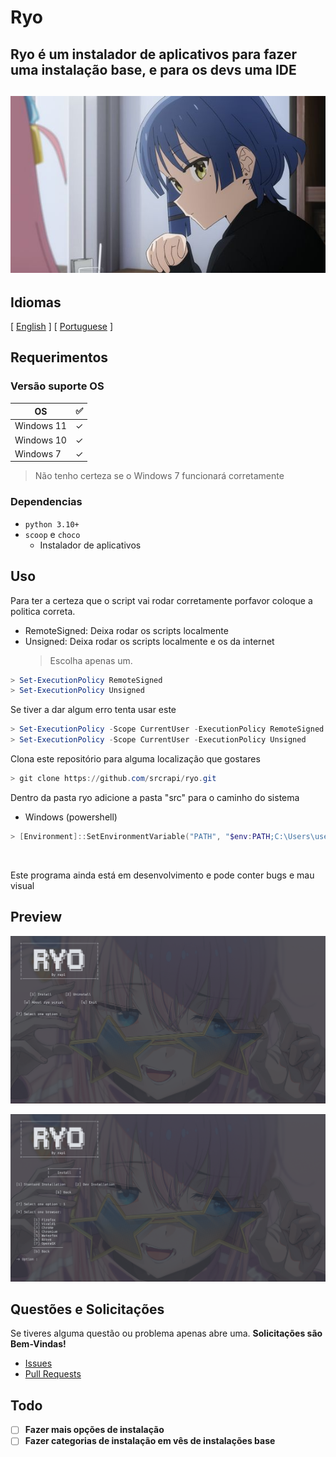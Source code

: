 <!-- Header -->

# Ryo

## Ryo é um instalador de aplicativos para fazer uma instalação base, e para os devs uma IDE

<h2 align="center">
    <img src="resources/ryo_image.jpg" alt="app-image">
</h2>

<!-- Information -->

## Idiomas

<p>[ <a href="README.md">English</a> ] [ <a href="README-PT.md">Portuguese</a> ]</p>

## Requerimentos

### Versão suporte OS

| OS         | ✅  |
| ---------- | --- |
| Windows 11 | ✓   |
| Windows 10 | ✓   |
| Windows 7  | ✓   |

> Não tenho certeza se o Windows 7 funcionará corretamente

### Dependencias

- `python 3.10+`
- `scoop` e `choco`
  - Instalador de aplicativos

<!-- Instructions -->

## Uso

<p>Para ter a certeza que o script vai rodar corretamente porfavor coloque a politica correta.</p>

- RemoteSigned: Deixa rodar os scripts localmente
- Unsigned: Deixa rodar os scripts localmente e os da internet
  > Escolha apenas um.

```powershell
> Set-ExecutionPolicy RemoteSigned
> Set-ExecutionPolicy Unsigned
```

Se tiver a dar algum erro tenta usar este

```powershell
> Set-ExecutionPolicy -Scope CurrentUser -ExecutionPolicy RemoteSigned
> Set-ExecutionPolicy -Scope CurrentUser -ExecutionPolicy Unsigned
```

Clona este repositório para alguma localização que gostares

```powershell
> git clone https://github.com/srcrapi/ryo.git
```

<p>Dentro da pasta ryo adicione a pasta "src" para o caminho do sistema</p>

- Windows (powershell)

```powershell
> [Environment]::SetEnvironmentVariable("PATH", "$env:PATH;C:\Users\user\path\to\your\folder\src\", [System.EnvironmentVariableTarget]::User)
```

<br>

<p>Este programa ainda está em desenvolvimento e pode conter bugs e mau visual</p>

## Preview

![Preview-1](resources/previews/preview1.png)

![Preview-2](resources/previews/preview2.png)

<!-- Help -->

## Questões e Solicitações

<p>
	Se tiveres alguma questão ou problema apenas abre uma.
	<strong>Solicitações são Bem-Vindas!</strong>
</p>

- <a href="https://github.com/srcrapi/ryo/issues">Issues</a>
- <a href="https://github.com/srcrapi/ryo/pulls">Pull Requests</a>

## Todo

- [ ] **Fazer mais opções de instalação**
- [ ] **Fazer categorias de instalação em vês de instalações base**

